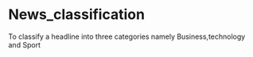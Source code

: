 # News_classification
To classify a headline into three categories namely Business,technology and Sport
